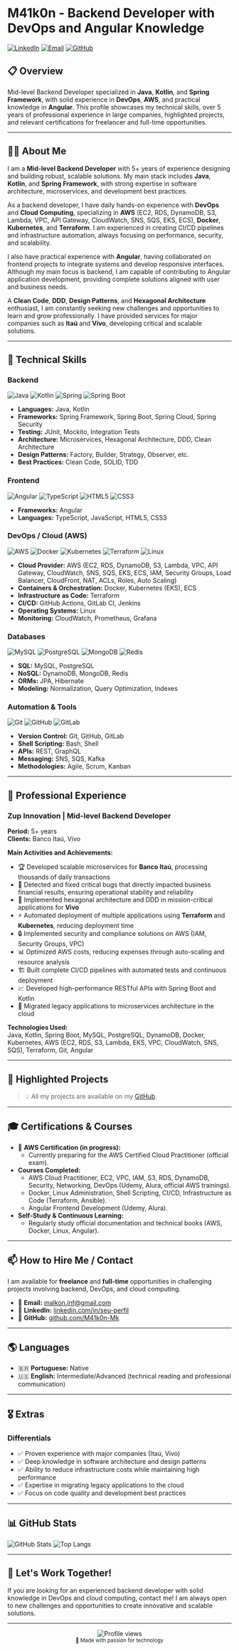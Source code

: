 # M41k0n - Backend Developer with DevOps and Angular Knowledge

[![LinkedIn](https://img.shields.io/badge/LinkedIn-0077B5?style=for-the-badge&logo=linkedin&logoColor=white)](https://www.linkedin.com/in/seu-perfil)
[![Email](https://img.shields.io/badge/Email-D14836?style=for-the-badge&logo=gmail&logoColor=white)](mailto:malkon.inf@gmail.com)
[![GitHub](https://img.shields.io/badge/GitHub-100000?style=for-the-badge&logo=github&logoColor=white)](https://github.com/M41k0n-Mk)

## 📋 Overview
Mid-level Backend Developer specialized in **Java**, **Kotlin**, and **Spring Framework**, with solid experience in **DevOps**, **AWS**, and practical knowledge in **Angular**. This profile showcases my technical skills, over 5 years of professional experience in large companies, highlighted projects, and relevant certifications for freelancer and full-time opportunities.

---

## 👨‍💻 About Me

I am a **Mid-level Backend Developer** with 5+ years of experience designing and building robust, scalable solutions. My main stack includes **Java**, **Kotlin**, and **Spring Framework**, with strong expertise in software architecture, microservices, and development best practices.

As a backend developer, I have daily hands-on experience with **DevOps** and **Cloud Computing**, specializing in **AWS** (EC2, RDS, DynamoDB, S3, Lambda, VPC, API Gateway, CloudWatch, SNS, SQS, EKS, ECS), **Docker**, **Kubernetes**, and **Terraform**. I am experienced in creating CI/CD pipelines and infrastructure automation, always focusing on performance, security, and scalability.

I also have practical experience with **Angular**, having collaborated on frontend projects to integrate systems and develop responsive interfaces. Although my main focus is backend, I am capable of contributing to Angular application development, providing complete solutions aligned with user and business needs.

A **Clean Code**, **DDD**, **Design Patterns**, and **Hexagonal Architecture** enthusiast, I am constantly seeking new challenges and opportunities to learn and grow professionally. I have provided services for major companies such as **Itaú** and **Vivo**, developing critical and scalable solutions.

---

## 🚀 Technical Skills

### Backend
![Java](https://img.shields.io/badge/Java-ED8B00?style=for-the-badge&logo=openjdk&logoColor=white)
![Kotlin](https://img.shields.io/badge/Kotlin-0095D5?style=for-the-badge&logo=kotlin&logoColor=white)
![Spring](https://img.shields.io/badge/Spring-6DB33F?style=for-the-badge&logo=spring&logoColor=white)
![Spring Boot](https://img.shields.io/badge/Spring_Boot-6DB33F?style=for-the-badge&logo=spring-boot&logoColor=white)

- **Languages:** Java, Kotlin
- **Frameworks:** Spring Framework, Spring Boot, Spring Cloud, Spring Security
- **Testing:** JUnit, Mockito, Integration Tests
- **Architecture:** Microservices, Hexagonal Architecture, DDD, Clean Architecture
- **Design Patterns:** Factory, Builder, Strategy, Observer, etc.
- **Best Practices:** Clean Code, SOLID, TDD

### Frontend
![Angular](https://img.shields.io/badge/Angular-DD0031?style=for-the-badge&logo=angular&logoColor=white)
![TypeScript](https://img.shields.io/badge/TypeScript-007ACC?style=for-the-badge&logo=typescript&logoColor=white)
![HTML5](https://img.shields.io/badge/HTML5-E34F26?style=for-the-badge&logo=html5&logoColor=white)
![CSS3](https://img.shields.io/badge/CSS3-1572B6?style=for-the-badge&logo=css3&logoColor=white)

- **Frameworks:** Angular
- **Languages:** TypeScript, JavaScript, HTML5, CSS3

### DevOps / Cloud (AWS)
![AWS](https://img.shields.io/badge/AWS-232F3E?style=for-the-badge&logo=amazon-aws&logoColor=white)
![Docker](https://img.shields.io/badge/Docker-2496ED?style=for-the-badge&logo=docker&logoColor=white)
![Kubernetes](https://img.shields.io/badge/Kubernetes-326CE5?style=for-the-badge&logo=kubernetes&logoColor=white)
![Terraform](https://img.shields.io/badge/Terraform-7B42BC?style=for-the-badge&logo=terraform&logoColor=white)
![Linux](https://img.shields.io/badge/Linux-FCC624?style=for-the-badge&logo=linux&logoColor=black)

- **Cloud Provider:** AWS (EC2, RDS, DynamoDB, S3, Lambda, VPC, API Gateway, CloudWatch, SNS, SQS, EKS, ECS, IAM, Security Groups, Load Balancer, CloudFront, NAT, ACLs, Roles, Auto Scaling)
- **Containers & Orchestration:** Docker, Kubernetes (EKS), ECS
- **Infrastructure as Code:** Terraform
- **CI/CD:** GitHub Actions, GitLab CI, Jenkins
- **Operating Systems:** Linux
- **Monitoring:** CloudWatch, Prometheus, Grafana

### Databases
![MySQL](https://img.shields.io/badge/MySQL-00000F?style=for-the-badge&logo=mysql&logoColor=white)
![PostgreSQL](https://img.shields.io/badge/PostgreSQL-316192?style=for-the-badge&logo=postgresql&logoColor=white)
![MongoDB](https://img.shields.io/badge/MongoDB-4EA94B?style=for-the-badge&logo=mongodb&logoColor=white)
![Redis](https://img.shields.io/badge/Redis-DC382D?style=for-the-badge&logo=redis&logoColor=white)

- **SQL:** MySQL, PostgreSQL
- **NoSQL:** DynamoDB, MongoDB, Redis
- **ORMs:** JPA, Hibernate
- **Modeling:** Normalization, Query Optimization, Indexes

### Automation & Tools
![Git](https://img.shields.io/badge/Git-F05032?style=for-the-badge&logo=git&logoColor=white)
![GitHub](https://img.shields.io/badge/GitHub-100000?style=for-the-badge&logo=github&logoColor=white)
![GitLab](https://img.shields.io/badge/GitLab-330F63?style=for-the-badge&logo=gitlab&logoColor=white)

- **Version Control:** Git, GitHub, GitLab
- **Shell Scripting:** Bash, Shell
- **APIs:** REST, GraphQL
- **Messaging:** SNS, SQS, Kafka
- **Methodologies:** Agile, Scrum, Kanban

---

## 💼 Professional Experience

### **Zup Innovation** | Mid-level Backend Developer
**Period:** 5+ years  
**Clients:** Banco Itaú, Vivo

**Main Activities and Achievements:**
- 🏆 Developed scalable microservices for **Banco Itaú**, processing thousands of daily transactions
- 🐞 Detected and fixed critical bugs that directly impacted business financial results, ensuring operational stability and reliability
- 🚀 Implemented hexagonal architecture and DDD in mission-critical applications for **Vivo**
- ⚡ Automated deployment of multiple applications using **Terraform** and **Kubernetes**, reducing deployment time
- 🔒 Implemented security and compliance solutions on AWS (IAM, Security Groups, VPC)
- 📊 Optimized AWS costs, reducing expenses through auto-scaling and resource analysis
- 🏗️ Built complete CI/CD pipelines with automated tests and continuous deployment
- 📈 Developed high-performance RESTful APIs with Spring Boot and Kotlin
- 🔧 Migrated legacy applications to microservices architecture in the cloud

**Technologies Used:**  
Java, Kotlin, Spring Boot, MySQL, PostgreSQL, DynamoDB, Docker, Kubernetes, AWS (EC2, RDS, S3, Lambda, EKS, VPC, CloudWatch, SNS, SQS), Terraform, Git, Angular

---

## 🎯 Highlighted Projects

> 💡 All my projects are available on my [GitHub](https://github.com/M41k0n-Mk).

---

## 🎓 Certifications & Courses
 
- 🏅 **AWS Certification (in progress):**
  - Currently preparing for the AWS Certified Cloud Practitioner (official exam).
- **Courses Completed:**
  - AWS Cloud Practitioner, EC2, VPC, IAM, S3, RDS, DynamoDB, Security, Networking, DevOps (Udemy, Alura, official AWS trainings).
  - Docker, Linux Administration, Shell Scripting, CI/CD, Infrastructure as Code (Terraform, Ansible).
  - Angular Frontend Development (Udemy, Alura).
- **Self-Study & Continuous Learning:**
  - Regularly study official documentation and technical books (AWS, Docker, Linux, Angular).

---

## 📫 How to Hire Me / Contact

I am available for **freelance** and **full-time** opportunities in challenging projects involving backend, DevOps, and cloud computing.

- 📧 **Email:** [malkon.inf@gmail.com](mailto:malkon.inf@gmail.com)
- 💼 **LinkedIn:** [linkedin.com/in/seu-perfil](https://www.linkedin.com/in/seu-perfil)
- 🐙 **GitHub:** [github.com/M41k0n-Mk](https://github.com/M41k0n-Mk)

---

## 🌎 Languages

- 🇧🇷 **Portuguese:** Native
- 🇺🇸 **English:** Intermediate/Advanced (technical reading and professional communication)

---

## 🎖️ Extras

### Differentials
- ✅ Proven experience with major companies (Itaú, Vivo)
- ✅ Deep knowledge in software architecture and design patterns
- ✅ Ability to reduce infrastructure costs while maintaining high performance
- ✅ Expertise in migrating legacy applications to the cloud
- ✅ Focus on code quality and development best practices

---

## 📊 GitHub Stats

![GitHub Stats](https://github-readme-stats.vercel.app/api?username=M41k0n-Mk&show_icons=true&theme=radical)
![Top Langs](https://github-readme-stats.vercel.app/api/top-langs/?username=M41k0n-Mk&layout=compact&theme=radical)

---

## 🤝 Let's Work Together!

If you are looking for an experienced backend developer with solid knowledge in DevOps and cloud computing, contact me! I am always open to new challenges and opportunities to create innovative and scalable solutions.

---

<div align="center">
  <img src="https://komarev.com/ghpvc/?username=M41k0n-Mk&color=blue" alt="Profile views">
</div>

<div align="center">
  <sub>💙 Made with passion for technology</sub>
</div>

